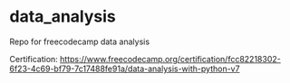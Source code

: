 # data_analysis

Repo for freecodecamp data analysis

Certification:
https://www.freecodecamp.org/certification/fcc82218302-6f23-4c69-bf79-7c17488fe91a/data-analysis-with-python-v7

